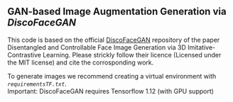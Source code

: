 ## GAN-based Image Augmentation Generation via *DiscoFaceGAN*


This code is based on the official [DiscoFaceGAN](https://github.com/microsoft/DiscoFaceGAN) repository of the paper Disentangled and Controllable Face Image Generation via 3D Imitative-Contrastive Learning. Please strickly follow their licence (Licensed under the MIT license) and cite the corrosponding work.    



To generate images we recommend creating a virtual environment with *`requirementsTF.txt`*.  
Important: DiscoFaceGAN requires Tensorflow 1.12 (with GPU support)
